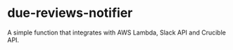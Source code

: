 # due-reviews-notifier
A simple function that integrates with AWS Lambda, Slack API and Crucible API. 
